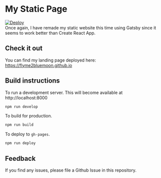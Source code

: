 # My Static Page

[![Deploy](https://github.com/flyme2bluemoon/flyme2bluemoon.github.io/actions/workflows/deploy.yml/badge.svg)](https://github.com/flyme2bluemoon/flyme2bluemoon.github.io/actions/workflows/deploy.yml)  
Once again, I have remade my static website this time using Gatsby since it seems to work better than Create React App.

## Check it out

You can find my landing page deployed here: https://flyme2bluemoon.github.io

## Build instructions

To run a development server. This will become available at http://localhost:8000
```sh
npm run develop
```

To build for production.
```sh
npm run build
```

To deploy to `gh-pages`.
```sh
npm run deploy
```

## Feedback

If you find any issues, please file a Github Issue in this repository.

